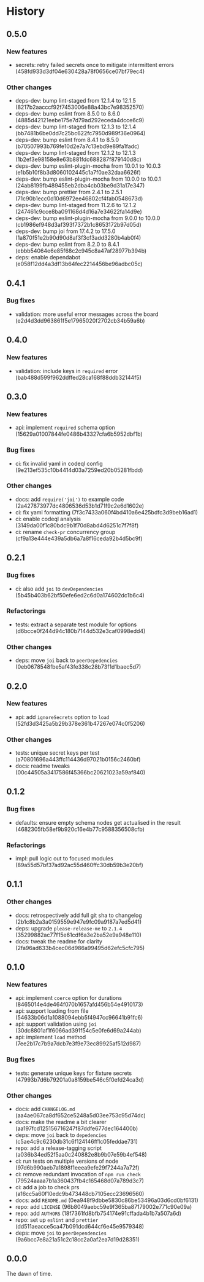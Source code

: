 # History

## 0.5.0

### New features

* secrets: retry failed secrets once to mitigate intermittent errors (458fd933d3df04e630428a78f0656ce07bf79ec4)

### Other changes

* deps-dev: bump lint-staged from 12.1.4 to 12.1.5 (8217b2aacccf92f7453006e88a43bc7e98352570)
* deps-dev: bump eslint from 8.5.0 to 8.6.0 (4885d42121eebe175e7d79ad292eceda4dcce6c9)
* deps-dev: bump lint-staged from 12.1.3 to 12.1.4 (bb7481b6be0dd7c25bc622fc7950d989f36e0964)
* deps-dev: bump eslint from 8.4.1 to 8.5.0 (b70507993b769fe10d2e7a7c13ebd9e89fa1fadc)
* deps-dev: bump lint-staged from 12.1.2 to 12.1.3 (1b2ef3e98158e8e63b881fdc688287f879140d8c)
* deps-dev: bump eslint-plugin-mocha from 10.0.1 to 10.0.3 (e1b5b10f8b3d8060102445c1a7f0ae32daa6626f)
* deps-dev: bump eslint-plugin-mocha from 10.0.0 to 10.0.1 (24ab8199fb489455eb2dba4cb03be9d31a17e347)
* deps-dev: bump prettier from 2.4.1 to 2.5.1 (71c90b1ecc0d10d6972ee46802cf4fab0548673d)
* deps-dev: bump lint-staged from 11.2.6 to 12.1.2 (247461c9cce8ba091168d4d16a7e34622fa14d9e)
* deps-dev: bump eslint-plugin-mocha from 9.0.0 to 10.0.0 (cb1986ef948d3af393f7372b1c8653172b97d05d)
* deps-dev: bump joi from 17.4.2 to 17.5.0 (1a870f51e2b90d90d8af3f3cf3add3280b4ab0f4)
* deps-dev: bump eslint from 8.2.0 to 8.4.1 (ebbb54064e6e85f68c2c945c8a47af28977b394b)
* deps: enable dependabot (e058f12dd4a3df13b64fec2214456be96adbc05c)

## 0.4.1

### Bug fixes

* validation: more useful error messages across the board (e2d4d3dd963861f5e17965020f2702cb34b59a6b)

## 0.4.0

### New features

* validation: include keys in `required` error (bab488d599f962ddffed28ca168f88ddb32144f5)

## 0.3.0

### New features

* api: implement `required` schema option (15629a01007844fe0486b43327cfa6b5952dbf1b)

### Bug fixes

* ci: fix invalid yaml in codeql config (9e213ef535c10b4414d03a7259ed20b05281fbdd)

### Other changes

* docs: add `require('joi')` to example code (2a427873977dc4806536d53b1d71f9c2e6d1602e)
* ci: fix yaml formatting (7f3c7433a060f4bd410a6e425bdfc3d9beb16ad1)
* ci: enable codeql analysis (3149da00f1c80bdc9b1f70d8abd4d6251c7f7f8f)
* ci: rename `check-pr` concurrency group (cf9a13e444e439a5db6a7a8f16ceda92b4d5bc9f)

## 0.2.1

### Bug fixes

* ci: also add `joi` to `devDependencies` (5b45b403b62bf50efe6ed2c6d0a174602dc1b6c4)

### Refactorings

* tests: extract a separate test module for options (d6bcce0f244d94c180b7144d532e3caf0998edd4)

### Other changes

* deps: move `joi` back to `peerDepedencies` (0eb0678548fbe5af43fe338c28b73f1d1baec5d7)

## 0.2.0

### New features

* api: add `ignoreSecrets` option to `load` (52fd3d3425a5b29b378e361b47267e074c0f5206)

### Other changes

* tests: unique secret keys per test (a70801696a443ffc114436d97021b0156c2460bf)
* docs: readme tweaks (00c44505a3417586f45366bc20621023a59af840)

## 0.1.2

### Bug fixes

* defaults: ensure empty schema nodes get actualised in the result (4682305fb58ef9b920c16e4b77c9588356508cfb)

### Refactorings

* impl: pull logic out to focused modules (89a55d57bf37ad92ac55d460ffc30db59b3e20bf)

## 0.1.1

### Other changes

* docs: retrospectively add full git sha to changelog (2b1c8b2a3a0159559e947e9fc09a9187a7ed5d41)
* deps: upgrade `please-release-me` to `2.1.4` (35299882ac77f15e61cdf6a3e2ba52e9a948e110)
* docs: tweak the readme for clarity (2fa96ad633b4cec06d986a99495d62efc5cfc795)

## 0.1.0

### New features

* api: implement `coerce` option for durations (8465014e4de464f070b1657afd456b54e4910173)
* api: support loading from file (54633b06d1a1088094ebb5f4947cc96641b91fc6)
* api: support validation using `joi` (30dc8801af1f6066ad391f54c5e0fe6d69a244ab)
* api: implement `load` method (7ee2b17c7b9a7dcb7e3f9e73ec89925af512d987)

### Bug fixes

* tests: generate unique keys for fixture secrets (47993b7d6b79201a0a8159be546c5f0efd24ca3d)

### Other changes

* docs: add `CHANGELOG.md` (aa4ae067ca8df652ce5248a5d03ee753c95d74dc)
* docs: make the readme a bit clearer (aa197fcd125156716247f87ddfe677dec164400b)
* deps: move `joi` back to `depedencies` (c5ae4c9c6230db31c6f124146ff1c05feddae731)
* repo: add a release-tagging script (a036b34ed52f5aa0c240882e8b9b07e59b4ef548)
* ci: run tests on multiple versions of node (97d6b990aeb7a1898f1eeea9efe29f7244a7a72f)
* ci: remove redundant invocation of `npm run check` (79524aaaa7b1a360437fb4c165468d07a789d3c7)
* ci: add a job to check prs (a16cc5a60f10edc9b473448cb7105ecc23696560)
* docs: add `README.md` (0ea948f9dbbe5830c86be53496a03d6cd0bf6131)
* repo: add `LICENSE` (96b8049aebc59e9f365ba87179002e771c90e09a)
* repo: add `AUTHORS` (18f7361fd8bfb754174e91cffada4b1b7a507a6d)
* repo: set up `eslint` and `prettier` (dd511aeacce5ca47b091dcd644cf6e45e9579348)
* deps: move `joi` to `peerDependencies` (9a6bcc7e8a21a51c2c18cc2a0af2ea7d19d28351)

## 0.0.0

The dawn of time.
